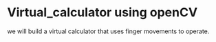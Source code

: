 # Virtual_calculator using openCV

we will build a virtual calculator that uses finger movements to operate.
